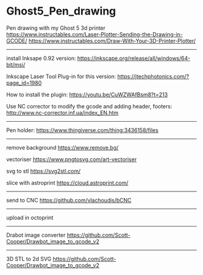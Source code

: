 # Ghost5_Pen_drawing
Pen drawing with my Ghost 5 3d printer
https://www.instructables.com/Laser-Plotter-Sending-the-Drawing-in-GCODE/
https://www.instructables.com/Draw-With-Your-3D-Printer-Plotter/
****
install Inksape 0.92 version:
https://inkscape.org/release/all/windows/64-bit/msi/

Inkscape Laser Tool Plug-in for this version:
https://jtechphotonics.com/?page_id=1980

How to install the plugin:
https://youtu.be/CuWZWAfBsm8?t=213

Use NC corrector to modify the gcode and adding header, footers:
http://www.nc-corrector.inf.ua/index_EN.htm
****

Pen holder:
https://www.thingiverse.com/thing:3436158/files
****
remove background
https://www.remove.bg/

vectoriser
https://www.pngtosvg.com/art-vectoriser

svg to stl
https://svg2stl.com/

slice with astroprint
https://cloud.astroprint.com/
****
send to CNC
https://github.com/vlachoudis/bCNC

****
upload in octoprint

****

Drabot image converter
https://github.com/Scott-Cooper/Drawbot_image_to_gcode_v2

****

3D STL to 2d SVG
https://github.com/Scott-Cooper/Drawbot_image_to_gcode_v2
